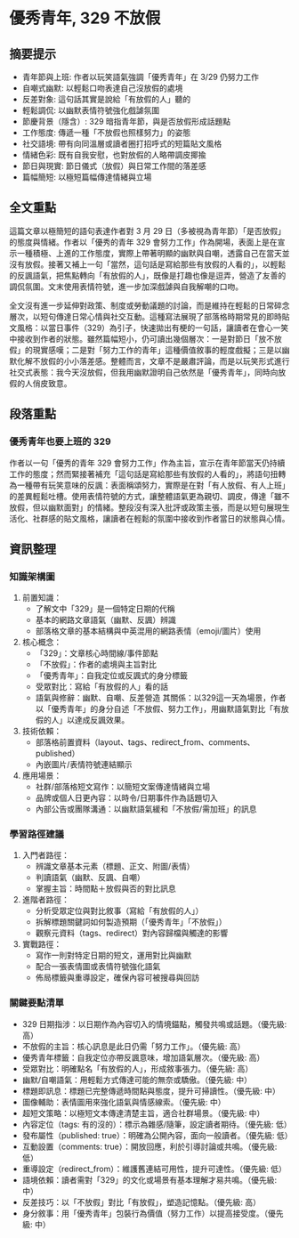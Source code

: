 # 優秀青年, 329 不放假

## 摘要提示
- 青年節與上班: 作者以玩笑語氣強調「優秀青年」在 3/29 仍努力工作
- 自嘲式幽默: 以輕鬆口吻表達自己沒放假的處境
- 反差對象: 這句話其實是說給「有放假的人」聽的
- 輕鬆調侃: 以幽默表情符號強化戲謔氛圍
- 節慶背景（隱含）: 329 暗指青年節，與是否放假形成話題點
- 工作態度: 傳遞一種「不放假也照樣努力」的姿態
- 社交語境: 帶有向同溫層或讀者圈打招呼式的短篇貼文風格
- 情緒色彩: 既有自我安慰，也對放假的人略帶調皮揶揄
- 節日與現實: 節日儀式（放假）與日常工作間的落差感
- 篇幅簡短: 以極短篇幅傳達情緒與立場

## 全文重點
這篇文章以極簡短的語句表達作者對 3 月 29 日（多被視為青年節）「是否放假」的態度與情緒。作者以「優秀的青年 329 會努力工作」作為開場，表面上是在宣示一種積極、上進的工作態度，實際上帶著明顯的幽默與自嘲，透露自己在當天並沒有放假。接著又補上一句「當然，這句話是寫給那些有放假的人看的」，以輕鬆的反諷語氣，把焦點轉向「有放假的人」，既像是打趣也像是逗弄，營造了友善的調侃氛圍。文末使用表情符號，進一步加深戲謔與自我解嘲的口吻。

全文沒有進一步延伸對政策、制度或勞動議題的討論，而是維持在輕鬆的日常碎念層次，以短句傳達日常心情與社交互動。這種寫法展現了部落格時期常見的即時貼文風格：以當日事件（329）為引子，快速拋出有梗的一句話，讓讀者在會心一笑中接收到作者的狀態。雖然篇幅短小，仍可讀出幾個層次：一是對節日「放不放假」的現實感嘆；二是對「努力工作的青年」這種價值敘事的輕度戲擬；三是以幽默化解不放假的小小落差感。整體而言，文章不是嚴肅評論，而是以玩笑形式進行社交式表態：我今天沒放假，但我用幽默證明自己依然是「優秀青年」，同時向放假的人俏皮致意。

## 段落重點
### 優秀青年也要上班的 329
作者以一句「優秀的青年 329 會努力工作」作為主旨，宣示在青年節當天仍持續工作的態度；然而緊接著補充「這句話是寫給那些有放假的人看的」，將語句扭轉為一種帶有玩笑意味的反諷：表面稱頌努力，實際是在對「有人放假、有人上班」的差異輕鬆吐槽。使用表情符號的方式，讓整體語氣更為親切、調皮，傳達「雖不放假，但以幽默面對」的情緒。整段沒有深入批評或政策主張，而是以短句展現生活化、社群感的貼文風格，讓讀者在輕鬆的氛圍中接收到作者當日的狀態與心情。

## 資訊整理

### 知識架構圖
1. 前置知識：
   - 了解文中「329」是一個特定日期的代稱
   - 基本的網路文章語氣（幽默、反諷）辨識
   - 部落格文章的基本結構與中英混用的網路表情（emoji/圖片）使用
2. 核心概念：
   - 「329」：文章核心時間線/事件節點
   - 「不放假」：作者的處境與主旨對比
   - 「優秀青年」：自我定位或反諷式的身分標籤
   - 受眾對比：寫給「有放假的人」看的話
   - 語氣與修辭：幽默、自嘲、反差營造
   其關係：以329這一天為場景，作者以「優秀青年」的身分自述「不放假、努力工作」，用幽默語氣對比「有放假的人」以達成反諷效果。
3. 技術依賴：
   - 部落格前置資料（layout、tags、redirect_from、comments、published）
   - 內嵌圖片/表情符號連結顯示
4. 應用場景：
   - 社群/部落格短文寫作：以簡短文案傳達情緒與立場
   - 品牌或個人日更內容：以時令/日期事件作為話題切入
   - 內部公告或團隊溝通：以幽默語氣緩和「不放假/需加班」的訊息

### 學習路徑建議
1. 入門者路徑：
   - 辨識文章基本元素（標題、正文、附圖/表情）
   - 判讀語氣（幽默、反諷、自嘲）
   - 掌握主旨：時間點＋放假與否的對比訊息
2. 進階者路徑：
   - 分析受眾定位與對比敘事（寫給「有放假的人」）
   - 拆解標題關鍵詞如何製造預期（「優秀青年」「不放假」）
   - 觀察元資料（tags、redirect）對內容歸檔與觸達的影響
3. 實戰路徑：
   - 寫作一則對特定日期的短文，運用對比與幽默
   - 配合一張表情圖或表情符號強化語氣
   - 佈局標籤與重導設定，確保內容可被搜尋與回訪

### 關鍵要點清單
- 329 日期指涉：以日期作為內容切入的情境錨點，觸發共鳴或話題。（優先級: 高）
- 不放假的主旨：核心訊息是此日仍需「努力工作」。（優先級: 高）
- 優秀青年標籤：自我定位亦帶反諷意味，增加語氣層次。（優先級: 高）
- 受眾對比：明確點名「有放假的人」，形成敘事張力。（優先級: 高）
- 幽默/自嘲語氣：用輕鬆方式傳達可能的無奈或驕傲。（優先級: 中）
- 標題即訊息：標題已完整傳遞時間點與態度，提升可掃讀性。（優先級: 中）
- 圖像輔助：表情圖用來強化語氣與情感線索。（優先級: 中）
- 超短文策略：以極短文本傳達清楚主旨，適合社群場景。（優先級: 中）
- 內容定位（tags: 有的沒的）：標示為雜感/隨筆，設定讀者期待。（優先級: 低）
- 發布屬性（published: true）：明確為公開內容，面向一般讀者。（優先級: 低）
- 互動設置（comments: true）：開放回應，利於引導討論或共鳴。（優先級: 低）
- 重導設定（redirect_from）：維護舊連結可用性，提升可達性。（優先級: 低）
- 語境依賴：讀者需對「329」的文化或場景有基本理解才易共鳴。（優先級: 中）
- 反差技巧：以「不放假」對比「有放假」，塑造記憶點。（優先級: 高）
- 身分敘事：用「優秀青年」包裝行為價值（努力工作）以提高接受度。（優先級: 中）